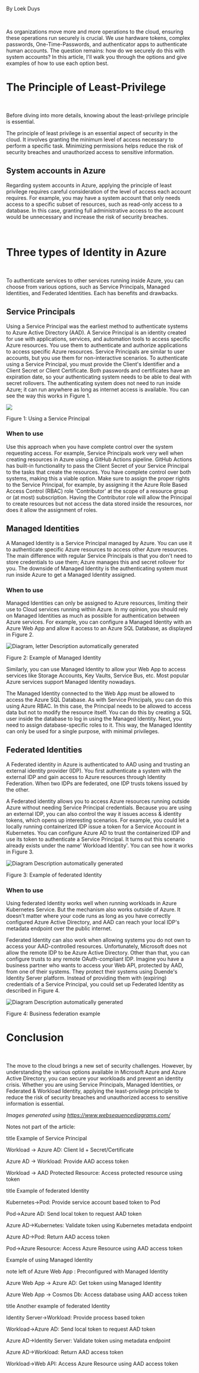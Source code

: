 By Loek Duys

 

As organizations move more and more operations to the cloud, ensuring
these operations run securely is crucial. We use hardware tokens,
complex passwords, One-Time-Passwords, and authenticator apps to
authenticate human accounts. The question remains: how do we securely do
this with system accounts? In this article, I'll walk you through the
options and give examples of how to use each option best.

# The Principle of Least-Privilege

 

Before diving into more details, knowing about the least-privilege
principle is essential.

The principle of least privilege is an essential aspect of security in
the cloud. It involves granting the minimum level of access necessary to
perform a specific task. Minimizing permissions helps reduce the risk of
security breaches and unauthorized access to sensitive information.

## System accounts in Azure 

Regarding system accounts in Azure, applying the principle of least
privilege requires careful consideration of the level of access each
account requires. For example, you may have a system account that only
needs access to a specific subset of resources, such as read-only access
to a database. In this case, granting full administrative access to the
account would be unnecessary and increase the risk of security breaches.

 

# Three types of Identity in Azure

 

To authenticate services to other services running inside Azure, you can
choose from various options, such as Service Principals, Managed
Identities, and Federated Identities. Each has benefits and drawbacks.

## Service Principals

Using a Service Principal was the earliest method to authenticate
systems to Azure Active Directory (AAD). A Service Principal is an
identity created for use with applications, services, and automation
tools to access specific Azure resources. You use them to authenticate
and authorize applications to access specific Azure resources. Service
Principals are similar to user accounts, but you use them for
non-interactive scenarios. To authenticate using a Service Principal,
you must provide the Client's Identifier and a Client Secret or Client
Certificate. Both passwords and certificates have an expiration date, so
your authenticating system needs to be able to deal with secret
rollovers. The authenticating system does not need to run inside Azure;
it can run anywhere as long as internet access is available. You can see
the way this works in Figure 1.

![](./media/image1.png)


Figure 1: Using a Service Principal

### When to use

Use this approach when you have complete control over the system
requesting access. For example, Service Principals work very well when
creating resources in Azure using a GitHub Actions pipeline. GitHub
Actions has built-in functionality to pass the Client Secret of your
Service Principal to the tasks that create the resources. You have
complete control over both systems, making this a viable option. Make
sure to assign the proper rights to the Service Principal, for example,
by assigning it the Azure Role Based Access Control (RBAC) role
'Contributor' at the scope of a resource group or (at most)
subscription. Having the Contributor role will allow the Principal to
create resources but not access the data stored inside the resources,
nor does it allow the assignment of roles.

## Managed Identities

A Managed Identity is a Service Principal managed by Azure. You can use
it to authenticate specific Azure resources to access other Azure
resources. The main difference with regular Service Principals is that
you don't need to store credentials to use them; Azure manages this and
secret rollover for you. The downside of Managed Identity is the
authenticating system must run inside Azure to get a Managed Identity
assigned.

### When to use

Managed Identities can only be assigned to Azure resources, limiting
their use to Cloud services running within Azure. In my opinion, you
should rely on Managed Identities as much as possible for authentication
between Azure services. For example, you can configure a Managed
Identity with an Azure Web App and allow it access to an Azure SQL
Database, as displayed in Figure 2.

![Diagram, letter Description automatically
generated](./media/image2.png)


Figure 2: Example of Managed Identity

Similarly, you can use Managed Identity to allow your Web App to access
services like Storage Accounts, Key Vaults, Service Bus, etc. Most
popular Azure services support Managed Identity nowadays.

The Managed Identity connected to the Web App must be allowed to access
the Azure SQL Database. As with Service Principals, you can do this
using Azure RBAC. In this case, the Principal needs to be allowed to
access data but not to modify the resource itself. You can do this by
creating a SQL user inside the database to log in using the Managed
Identity. Next, you need to assign database-specific roles to it. This
way, the Managed Identity can only be used for a single purpose, with
minimal privileges.

## Federated Identities

A Federated identity in Azure is authenticated to AAD using and trusting
an external identity provider (IDP). You first authenticate a system
with the external IDP and gain access to Azure resources through
Identity Federation. When two IDPs are federated, one IDP trusts tokens
issued by the other.

A Federated identity allows you to access Azure resources running
outside Azure without needing Service Principal credentials. Because you
are using an external IDP, you can also control the way it issues access
& identity tokens, which opens up interesting scenarios. For example,
you could let a locally running containerized IDP issue a token for a
Service Account in Kubernetes. You can configure Azure AD to trust the
containerized IDP and use its token to authenticate a Service Principal.
It turns out this scenario already exists under the name' Workload
Identity'. You can see how it works in Figure 3.

![Diagram Description automatically
generated](./media/image3.png)


Figure 3: Example of federated Identity

### When to use

Using federated Identity works well when running workloads in Azure
Kubernetes Service. But the mechanism also works outside of Azure. It
doesn't matter where your code runs as long as you have correctly
configured Azure Active Directory, and AAD can reach your local IDP's
metadata endpoint over the public internet.

Federated Identity can also work when allowing systems you do not own to
access your AAD-controlled resources. Unfortunately, Microsoft does not
allow the remote IDP to be Azure Active Directory. Other than that, you
can configure trusts to any remote OAuth-compliant IDP. Imagine you have
a business partner who wants to access your Web API, protected by AAD,
from one of their systems. They protect their systems using Duende's
Identity Server platform. Instead of providing them with (expiring)
credentials of a Service Principal, you could set up Federated Identity
as described in Figure 4.

![Diagram Description automatically
generated](./media/image4.png)


Figure 4: Business federation example

# Conclusion

 

The move to the cloud brings a new set of security challenges. However,
by understanding the various options available in Microsoft Azure and
Azure Active Directory, you can secure your workloads and prevent an
identity crisis. Whether you are using Service Principals, Managed
Identities, or Federated & Workload Identity, applying the
least-privilege principle to reduce the risk of security breaches and
unauthorized access to sensitive information is essential.

*Images generated using https://www.websequencediagrams.com/*

Notes not part of the article:

title Example of Service Principal

Workload -\> Azure AD: Client Id + Secret/Certificate

Azure AD -\> Workload: Provide AAD access token

Workload -\> AAD Protected Resource: Access protected resource using
token

title Example of federated Identity

Kubernetes-\>Pod: Provide service account based token to Pod

Pod-\>Azure AD: Send local token to request AAD token

Azure AD-\>Kubernetes: Validate token using Kubernetes metadata endpoint

Azure AD-\>Pod: Return AAD access token

Pod-\>Azure Resource: Access Azure Resource using AAD access token

Example of using Managed Identity

note left of Azure Web App : Preconfigured with Managed Identity

Azure Web App -\> Azure AD: Get token using Managed Identity

Azure Web App -\> Cosmos Db: Access database using AAD access token

title Another example of federated Identity

Identity Server-\>Workload: Provide process based token

Workload-\>Azure AD: Send local token to request AAD token

Azure AD-\>Identity Server: Validate token using metadata endpoint

Azure AD-\>Workload: Return AAD access token

Workload-\>Web API: Access Azure Resource using AAD access token
